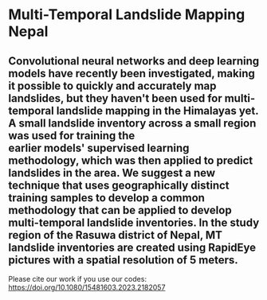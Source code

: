 # Multi-Temporal Landslide Mapping Nepal

## Convolutional neural networks and deep learning models have recently been investigated, making it possible to quickly and accurately map landslides, but they haven't been used for multi-temporal landslide mapping in the Himalayas yet. A small landslide inventory across a small region was used for training the earlier models' supervised learning methodology, which was then applied to predict landslides in the area. We suggest a new technique that uses geographically distinct training samples to develop a common methodology that can be applied to develop multi-temporal landslide inventories. In the study region of the Rasuwa district of Nepal, MT landslide inventories are created using RapidEye pictures with a spatial resolution of 5 meters.

Please cite our work if you use our codes: https://doi.org/10.1080/15481603.2023.2182057
